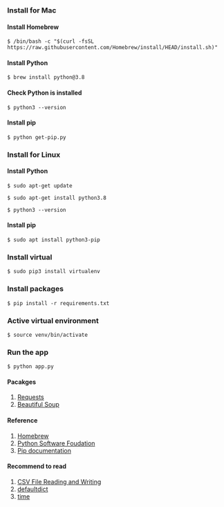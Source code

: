 ### Install for Mac
#### Install Homebrew
```
$ /bin/bash -c "$(curl -fsSL https://raw.githubusercontent.com/Homebrew/install/HEAD/install.sh)" 
```
#### Install Python
```text
$ brew install python@3.8
```
#### Check Python is installed
```text
$ python3 --version
```
#### Install pip
```text
$ python get-pip.py
```
### Install for Linux
#### Install Python 
```text
$ sudo apt-get update
```
```text
$ sudo apt-get install python3.8
```
```text
$ python3 --version
```
#### Install pip
```
$ sudo apt install python3-pip
```
### Install virtual
```text
$ sudo pip3 install virtualenv 
```
### Install packages
```
$ pip install -r requirements.txt
```
### Active virtual environment
```text
$ source venv/bin/activate
```
### Run the app
```
$ python app.py
```

#### Pacakges
1. [Requests](https://requests.readthedocs.io/en/master/)
2. [Beautiful Soup](https://www.crummy.com/software/BeautifulSoup/bs4/doc/)

#### Reference
1. [Homebrew](https://brew.sh/)
2. [Python Software Foudation](https://www.python.org/downloads/)
3. [Pip documentation](https://pip.pypa.io/en/stable/installing/)

#### Recommend to read 
1. [CSV File Reading and Writing](https://docs.python.org/3/library/csv.html)
2. [defaultdict](https://docs.python.org/3/library/collections.html#collections.defaultdict)
3. [time](https://docs.python.org/3/library/time.html)
